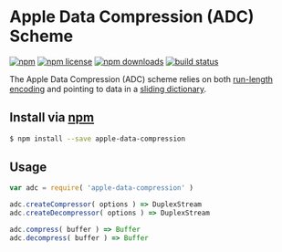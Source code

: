 # Apple Data Compression (ADC) Scheme
[![npm](https://img.shields.io/npm/v/apple-data-compression.svg?style=flat-square)](https://npmjs.com/package/apple-data-compression)
[![npm license](https://img.shields.io/npm/l/apple-data-compression.svg?style=flat-square)](https://npmjs.com/package/apple-data-compression)
[![npm downloads](https://img.shields.io/npm/dm/apple-data-compression.svg?style=flat-square)](https://npmjs.com/package/apple-data-compression)
[![build status](https://img.shields.io/travis/jhermsmeier/node-apple-data-compression.svg?style=flat-square)](https://travis-ci.org/jhermsmeier/node-apple-data-compression)

The Apple Data Compression (ADC) scheme relies on both [run-length encoding](https://en.wikipedia.org/wiki/Run-length_encoding)
and pointing to data in a [sliding dictionary](https://en.wikipedia.org/wiki/Dictionary_coder).

## Install via [npm](https://npmjs.com)

```sh
$ npm install --save apple-data-compression
```

## Usage

```js
var adc = require( 'apple-data-compression' )
```

```js
adc.createCompressor( options ) => DuplexStream
adc.createDecompressor( options ) => DuplexStream
```

```js
adc.compress( buffer ) => Buffer
adc.decompress( buffer ) => Buffer
```
